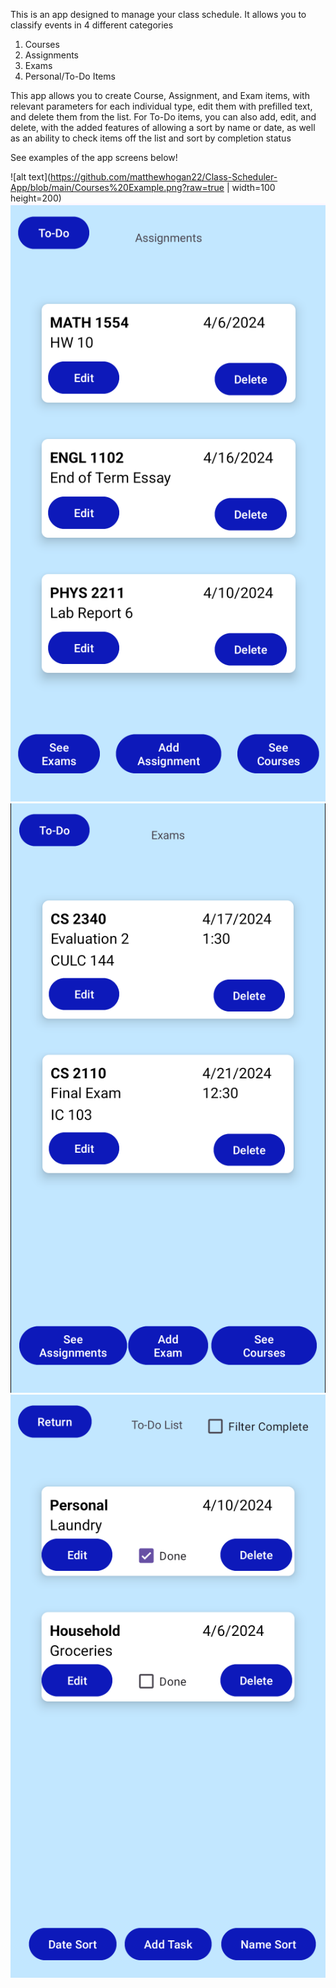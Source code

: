This is an app designed to manage your class schedule. It allows you to classify events in 4 different categories
1. Courses
2. Assignments
3. Exams
4. Personal/To-Do Items

This app allows you to create Course, Assignment, and Exam items, with relevant parameters for each individual type, edit them with prefilled text, and delete them from the list.
For To-Do items, you can also add, edit, and delete, with the added features of allowing a sort by name or date, as well as an ability to check items off the list and sort by completion status

See examples of the app screens below!

![alt text](https://github.com/matthewhogan22/Class-Scheduler-App/blob/main/Courses%20Example.png?raw=true | width=100 height=200)
![alt text](https://github.com/matthewhogan22/Class-Scheduler-App/blob/main/Assignments%20Example.png?raw=true)
![alt text](https://github.com/matthewhogan22/Class-Scheduler-App/blob/main/Exams%20Example.png?raw=true)
![alt text](https://github.com/matthewhogan22/Class-Scheduler-App/blob/main/To-Do%20Example.png?raw=true)
